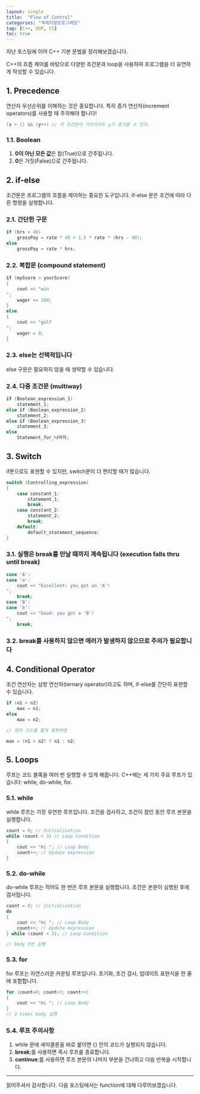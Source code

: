 ```yaml
---
layout: single
title:  "Flow of Control"
categories: "객체지향프로그래밍"
tag: [C++, OOP, CS]
toc: true
---
```


지난 포스팅에 이어 C++ 기본 문법을 정리해보겠습니다.

C++의 흐름 제어를 바탕으로 다양한 조건문과 loop을 사용하여 프로그램을 더 유연하게 작성할 수 있습니다.


## 1. Precedence

연산자 우선순위를 이해하는 것은 중요합니다. 특히 증가 연산자(increment operators)를 사용할 때 주의해야 합니다!

```cpp
(x > 1) && (y++) // 이 조건문이 거짓이라도 y가 증가할 수 있다.
```

### 1.1. Boolean

1. **0이 아닌 모든 값**은 참(True)으로 간주됩니다.
2. **0**은 거짓(False)으로 간주됩니다.

## 2. if-else

조건문은 프로그램의 흐름을 제어하는 중요한 도구입니다. if-else 문은 조건에 따라 다른 명령을 실행합니다.

### 2.1. 간단한 구문

```cpp
if (hrs > 40)
    grossPay = rate * 40 + 1.5 * rate * (hrs - 40);
else
    grossPay = rate * hrs;
```

### 2.2. 복합문 (compound statement)

```cpp
if (myScore > yourScore)
{
    cout << "win
";
    wager += 100;
}
else
{
    cout << "golf
";
    wager = 0;
}
```

### 2.3. else는 선택적입니다

else 구문은 필요하지 않을 때 생략할 수 있습니다.

### 2.4. 다중 조건문 (multiway)

```cpp
if (Boolean_expression_1)
    statement_1;
else if (Boolean_expression_2)
    statement_2;
else if (Boolean_expression_3)
    statement_3;
else
    Statement_for_나머지;
```

## 3. Switch

if문으로도 표현할 수 있지만, switch문이 더 편리할 때가 많습니다.

```cpp
switch (Controlling_expression)
{
    case constant_1:
        statement_1;
        break;
    case constant_2:
        statement_2;
        break;
    default:
        default_statement_sequence;
}
```

### 3.1. 실행은 break를 만날 때까지 계속됩니다 (execution falls thru until break)

```cpp
case 'A':
case 'a':
    cout << "Excellent: you got an 'A'!
";
    break;
case 'B':
case 'b':
    cout << "Good: you got a 'B'!
";
    break;
```

### 3.2. break를 사용하지 않으면 에러가 발생하지 않으므로 주의가 필요합니다

## 4. Conditional Operator

조건 연산자는 삼항 연산자(ternary operator)라고도 하며, if-else를 간단히 표현할 수 있습니다.

```cpp
if (n1 > n2)
    max = n1;
else
    max = n2;

// 위의 코드를 짧게 표현하면

max = (n1 > n2) ? n1 : n2;
```

## 5. Loops

루프는 코드 블록을 여러 번 실행할 수 있게 해줍니다. C++에는 세 가지 주요 루프가 있습니다: while, do-while, for.

### 5.1. while

while 루프는 가장 유연한 루프입니다. 조건을 검사하고, 조건이 참인 동안 루프 본문을 실행합니다.

```cpp
count = 0; // Initialization
while (count < 3) // Loop Condition
{
    cout << "Hi "; // Loop Body
    count++; // Update expression
}
```

### 5.2. do-while

do-while 루프는 적어도 한 번은 루프 본문을 실행합니다. 조건은 본문이 실행된 후에 검사됩니다.

```cpp
count = 0; // Initialization
do
{
    cout << "Hi "; // Loop Body
    count++; // Update expression
} while (count < 3); // Loop Condition

// body 3번 실행
```

### 5.3. for

for 루프는 자연스러운 카운팅 루프입니다. 초기화, 조건 검사, 업데이트 표현식을 한 줄에 포함합니다.

```cpp
for (count=0; count<3; count++)
{
    cout << "Hi "; // Loop Body
}
// 3 times body 실행
```

### 5.4. 루프 주의사항

1. while 문에 세미콜론을 바로 붙이면 {} 안의 코드가 실행되지 않습니다.
2. **break**;를 사용하면 즉시 루프를 종료합니다.
3. **continue**;를 사용하면 루프 본문의 나머지 부분을 건너뛰고 다음 반복을 시작합니다.

---

읽어주셔서 감사합니다.
다음 포스팅에서는 function에 대해 다루어보겠습니다.